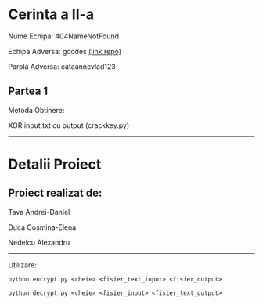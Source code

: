 # Cerinta a II-a

Nume Echipa: 404NameNotFound

Echipa Adversa: gcodes [(link repo)](https://github.com/annemarie04/xor-project)

Parola Adversa: cataannevlad123

## Partea 1

Metoda Obtinere:

XOR input.txt cu output (crackkey.py)

-----------------
# Detalii Proiect

## Proiect realizat de:

Tava Andrei-Daniel

Duca Cosmina-Elena

Nedelcu Alexandru

-----------------
Utilizare: 

```python encrypt.py <cheie> <fisier_text_input> <fisier_output>```

```python decrypt.py <cheie> <fisier_input> <fisier_text_output>```
